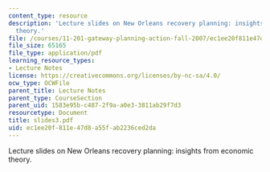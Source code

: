 ```yaml
---
content_type: resource
description: 'Lecture slides on New Orleans recovery planning: insights from economic
  theory.'
file: /courses/11-201-gateway-planning-action-fall-2007/ec1ee20f811e47d8a55fab2236ced2da_slides3.pdf
file_size: 65165
file_type: application/pdf
learning_resource_types:
- Lecture Notes
license: https://creativecommons.org/licenses/by-nc-sa/4.0/
ocw_type: OCWFile
parent_title: Lecture Notes
parent_type: CourseSection
parent_uid: 1583e95b-c487-2f9a-a0e3-3811ab29f7d3
resourcetype: Document
title: slides3.pdf
uid: ec1ee20f-811e-47d8-a55f-ab2236ced2da
---
```

Lecture slides on New Orleans recovery planning: insights from economic theory.